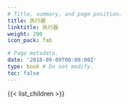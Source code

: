 ```yaml
---
# Title, summary, and page position.
title: 执行器
linktitle: 执行器
weight: 200
icon_pack: fab

# Page metadata.
date: '2018-09-09T00:00:00Z'
type: book # Do not modify.
toc: false
---
```


{{< list_children >}}
